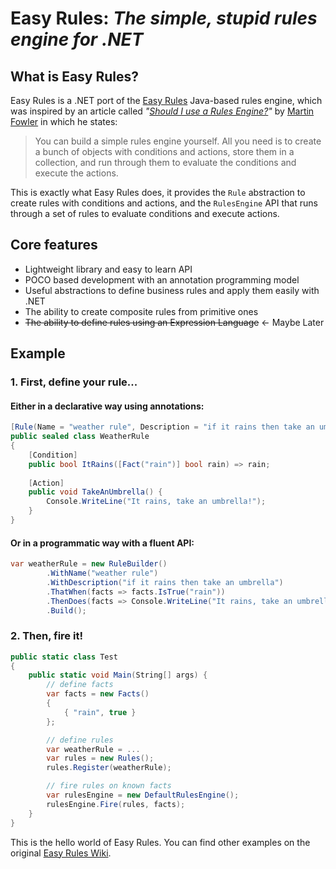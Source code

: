 ﻿
# Easy Rules: *The simple, stupid rules engine for .NET*

## What is Easy Rules?

Easy Rules is a .NET port of the [Easy Rules](https://github.com/j-easy/easy-rules) Java-based rules engine, which was inspired by an article called *"[Should I use a Rules Engine?](http://martinfowler.com/bliki/RulesEngine.html)"* by [Martin Fowler](http://martinfowler.com/) in which he states:

> You can build a simple rules engine yourself. All you need is to create a bunch of objects with conditions and actions, store them in a collection, and run through them to evaluate the conditions and execute the actions.

This is exactly what Easy Rules does, it provides the `Rule` abstraction to create rules with conditions and actions, and the `RulesEngine` API that runs through a set of rules to evaluate conditions and execute actions.

## Core features

 * Lightweight library and easy to learn API
 * POCO based development with an annotation programming model
 * Useful abstractions to define business rules and apply them easily with .NET
 * The ability to create composite rules from primitive ones
 * ~~The ability to define rules using an Expression Language~~ <- Maybe Later

 ## Example

### 1. First, define your rule...

#### Either in a declarative way using annotations:

```c#
[Rule(Name = "weather rule", Description = "if it rains then take an umbrella")]
public sealed class WeatherRule
{
    [Condition]
    public bool ItRains([Fact("rain")] bool rain) => rain;
    
    [Action]
    public void TakeAnUmbrella() {
        Console.WriteLine("It rains, take an umbrella!");
    }
}
```

#### Or in a programmatic way with a fluent API:

```c#
var weatherRule = new RuleBuilder()
        .WithName("weather rule")
        .WithDescription("if it rains then take an umbrella")
        .ThatWhen(facts => facts.IsTrue("rain"))
        .ThenDoes(facts => Console.WriteLine("It rains, take an umbrella!"))
        .Build();
```

### 2. Then, fire it!

```c#
public static class Test
{
    public static void Main(String[] args) {
        // define facts
        var facts = new Facts()
        {
            { "rain", true }
        };

        // define rules
        var weatherRule = ...
        var rules = new Rules();
        rules.Register(weatherRule);

        // fire rules on known facts
        var rulesEngine = new DefaultRulesEngine();
        rulesEngine.Fire(rules, facts);
    }
}
```

This is the hello world of Easy Rules. You can find other examples on the original [Easy Rules Wiki](https://github.com/j-easy/easy-rules/wiki).